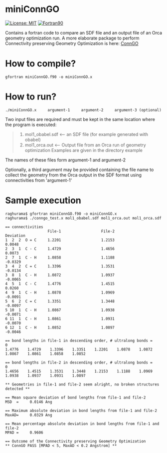 # miniConnGO

[![License: MIT](https://img.shields.io/badge/License-MIT-yellow.svg)](https://opensource.org/licenses/MIT)
[![Fortran90](https://img.shields.io/badge/Language-Fortran90-red.svg)](https://en.wikipedia.org/wiki/Fortran)


Contains a fortran code to compare an SDF file and an output file of an Orca geometry optimization run. A more elaborate package to perform Connectivity preserving Geometry Optimization is here: [ConnGO](https://github.com/raghurama123/ConnGO)

# How to compile?

    gfortran miniConnGO.f90 -o miniConnGO.x


# How to run? 


    ./miniConnGO.x     argument-1     argument-2     argument-3 (optional) 

                   
Two input files are required and must be kept in the same location where the program is executed: 
>1. mol1_obabel.sdf     <-- an SDF file (for example generated with obabel)
>2. mol1_orca.out       <-- Output file from an Orca run of geometry optimization
Examples are given in the directory example

The names of these files form argument-1 and argument-2 

Optionally, a third argument may be provided containing the file name to collect the geometry from the Orca output in the SDF format using connectivities
from 'argument-1'

# Sample execution

    raghurama$ gfortran miniConnGO.f90 -o miniConnGO.x
    raghurama$ ./conngo_test.x mol1_obabel.sdf mol1_orca.out mol1_orca.sdf

    == connectivities
                       File-1                  File-2                Deviation
    1  2  2  O = C     1.2201                  1.2153                  0.0048
    2  3  1  C - C     1.4729                  1.4656                  0.0073
    2  7  1  C - H     1.0858                  1.1188                 -0.0329
    3  4  2  C = C     1.3396                  1.3531                 -0.0134
    3  8  1  C - H     1.0872                  1.0937                 -0.0065
    4  5  1  C - C     1.4776                  1.4515                  0.0260
    4  9  1  C - H     1.0878                  1.0969                 -0.0091
    5  6  2  C = C     1.3351                  1.3448                 -0.0097
    5 10  1  C - H     1.0867                  1.0938                 -0.0071
    6 11  1  C - H     1.0861                  1.0931                 -0.0070
    6 12  1  C - H     1.0852                  1.0897                 -0.0046

    == bond lengths in file-1 in descending order, # ultralong bonds =    0
    1.4776    1.4729    1.3396    1.3351    1.2201    1.0878    1.0872    1.0867    1.0861    1.0858    1.0852

    == bond lengths in file-2 in descending order, # ultralong bonds =    0
    1.4656    1.4515    1.3531    1.3448    1.2153    1.1188    1.0969    1.0938    1.0937    1.0931    1.0897

    ** Geometries in file-1 and file-2 seem alright, no broken structures detected **

    == Mean square deviation of bond lengths from file-1 and file-2
    MSD  =     0.0146 Ang

    == Maximum absolute deviation in bond lengths from file-1 and file-2
    MaxAD=     0.0329 Ang

    == Mean percentage absolute deviation in bond lengths from file-1 and file-2
    MPAD =     0.9606

    == Outcome of the Connectivity preserving Geometry Optimization
    ** ConnGO PASS [MPAD < 5, MaxAD < 0.2 Angstrom] **
